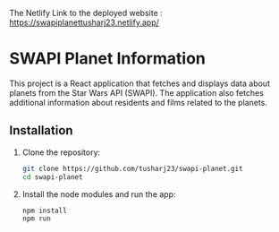 The Netlify Link to the deployed website : https://swapiplanettusharj23.netlify.app/
# SWAPI Planet Information

This project is a React application that fetches and displays data about planets from the Star Wars API (SWAPI). The application also fetches additional information about residents and films related to the planets.

## Installation

1. Clone the repository:
   ```bash
   git clone https://github.com/tusharj23/swapi-planet.git
   cd swapi-planet 
1. Install the node modules and run the app:
   ```sh
   npm install
   npm run  
